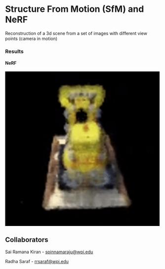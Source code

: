 # Structure From Motion (SfM) and NeRF
Reconstruction of a 3d scene from a set of images with different view points (camera in motion)

### Results

#### NeRF
<p float="middle">
<img src="phase2/outputs/lego_gif.gif" width="500" height="500"/>
</p>

## Collaborators
Sai Ramana Kiran - spinnamaraju@wpi.edu

Radha Saraf - rrsaraf@wpi.edu
